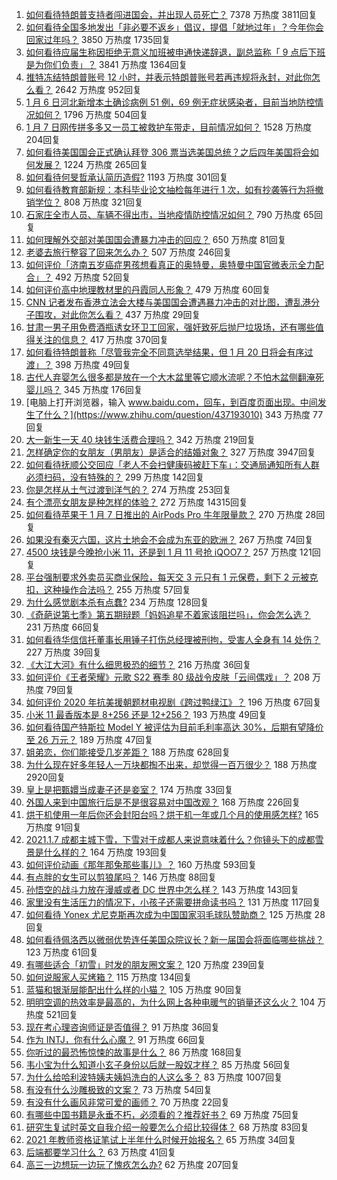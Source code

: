 1. [如何看待特朗普支持者闯进国会，并出现人员死亡？](https://www.zhihu.com/question/438235275) 7378 万热度 3811回复
1. [如何看待全国多地发出「非必要不返乡」倡议，提倡「就地过年」？今年你会回家过年吗？](https://www.zhihu.com/question/437957211) 3850 万热度 1735回复
1. [如何看待应届生称因拒绝无意义加班被申通快递辞退，副总监称「 9 点后下班是为你们负责」？](https://www.zhihu.com/question/438245792) 3841 万热度 1364回复
1. [推特冻结特朗普账号 12 小时，并表示特朗普账号若再违规将永封，对此你怎么看？](https://www.zhihu.com/question/438241069) 2642 万热度 952回复
1. [1 月 6 日河北新增本土确诊病例 51 例，69 例无症状感染者，目前当地防控情况如何？](https://www.zhihu.com/question/438237127) 1796 万热度 504回复
1. [1 月 7 日网传拼多多又一员工被救护车带走，目前情况如何？](https://www.zhihu.com/question/438304813) 1528 万热度 204回复
1. [如何看待美国国会正式确认拜登 306 票当选美国总统？之后四年美国将会如何发展？](https://www.zhihu.com/question/438308570) 1224 万热度 265回复
1. [如何看待何旻哲承认简历造假?](https://www.zhihu.com/question/438195956) 1193 万热度 301回复
1. [如何看待教育部新规：本科毕业论文抽检每年进行 1 次，如有抄袭等行为将撤销学位？](https://www.zhihu.com/question/438272717) 808 万热度 321回复
1. [石家庄全市人员、车辆不得出市，当地疫情防控情况如何？](https://www.zhihu.com/question/438325810) 790 万热度 65回复
1. [如何理解外交部对美国国会遭暴力冲击的回应？](https://www.zhihu.com/question/438302206) 650 万热度 81回复
1. [老婆去旅行整容了回来怎么办？](https://www.zhihu.com/question/435659290) 507 万热度 246回复
1. [如何评价「济南五岁癌症男孩想看真正的奥特曼，奥特曼中国官微表示全力配合」？](https://www.zhihu.com/question/438060704) 492 万热度 52回复
1. [如何评价高中地理教材里的丹霞同人形象？](https://www.zhihu.com/question/434559342) 479 万热度 60回复
1. [CNN 记者发布香港立法会大楼与美国国会遭遇暴力冲击的对比图，遭乱港分子围攻，对此你怎么看？](https://www.zhihu.com/question/438323998) 437 万热度 29回复
1. [甘肃一男子用免费酒瓶诱女环卫工回家，强奸致死后抛尸垃圾场，还有哪些值得关注的信息？](https://www.zhihu.com/question/438249164) 417 万热度 370回复
1. [如何看待特朗普称「尽管我完全不同意选举结果，但 1 月 20 日将会有序过渡」？](https://www.zhihu.com/question/438312489) 398 万热度 49回复
1. [古代人弃婴怎么很多都是放在一个大木盆里等它顺水流呢？不怕木盆侧翻淹死婴儿吗？](https://www.zhihu.com/question/437680542) 345 万热度 176回复
1. [电脑上打开浏览器，输入 www.baidu.com，回车，到百度页面出现。中间发生了什么？](https://www.zhihu.com/question/437193010) 343 万热度 77回复
1. [大一新生一天 40 块钱生活费合理吗？](https://www.zhihu.com/question/434597872) 342 万热度 219回复
1. [怎样确定你的女朋友（男朋友）是适合的结婚对象？](https://www.zhihu.com/question/21778422) 327 万热度 3947回复
1. [如何看待抚顺公交回应「老人不会扫健康码被赶下车」：交通局通知所有人群必须扫码，没有特殊的？](https://www.zhihu.com/question/438301199) 299 万热度 142回复
1. [你是怎样从土气过渡到洋气的？](https://www.zhihu.com/question/267705489) 274 万热度 253回复
1. [有个漂亮女朋友是种怎样的体验？](https://www.zhihu.com/question/28997505) 272 万热度 14315回复
1. [如何看待苹果于 1 月 7 日推出的 AirPods Pro 牛年限量款？](https://www.zhihu.com/question/438241388) 270 万热度 28回复
1. [如果没有秦灭六国，这片土地会不会成为东亚的欧洲？](https://www.zhihu.com/question/437059587) 267 万热度 74回复
1. [4500 块钱是今晚抢小米 11，还是到 1 月 11 号抢 iQOO7？](https://www.zhihu.com/question/437330071) 257 万热度 121回复
1. [平台强制要求外卖员买商业保险，每天交 3 元只有 1 元保费，剩下 2 元被克扣，这种操作合法吗？](https://www.zhihu.com/question/438288249) 255 万热度 57回复
1. [为什么感觉剧本杀有点蠢?](https://www.zhihu.com/question/437801505) 234 万热度 128回复
1. [《奇葩说第七季》第五期辩题「妈妈追星不着家该阻拦吗」，你会怎么选？](https://www.zhihu.com/question/438338849) 231 万热度 66回复
1. [如何看待华信信托董事长用锤子打伤总经理被刑拘，受害人全身有 14 处伤？](https://www.zhihu.com/question/438348946) 227 万热度 39回复
1. [《大江大河》有什么细思极恐的细节？](https://www.zhihu.com/question/306141512) 216 万热度 36回复
1. [如何评价《王者荣耀》元歌 S22 赛季 80 级战令皮肤「云间偶戏」？](https://www.zhihu.com/question/438205184) 208 万热度 79回复
1. [如何评价 2020 年抗美援朝题材电视剧《跨过鸭绿江》？](https://www.zhihu.com/question/436744258) 196 万热度 67回复
1. [小米 11 最香版本是 8+256 还是 12+256？](https://www.zhihu.com/question/436922063) 193 万热度 49回复
1. [如何看待国产特斯拉 Model Y 被评估为目前毛利率高达 30%，后期有望降价至 26 万元？](https://www.zhihu.com/question/438261102) 189 万热度 47回复
1. [姐弟恋，你们能接受几岁差距？](https://www.zhihu.com/question/389750479) 188 万热度 628回复
1. [为什么现在好多年轻人一万块都掏不出来，却觉得一百万很少？](https://www.zhihu.com/question/433621605) 188 万热度 2920回复
1. [皇上是把甄嬛当成妻子还是妾室？](https://www.zhihu.com/question/437770286) 174 万热度 33回复
1. [外国人来到中国旅行后是不是很容易对中国改观？](https://www.zhihu.com/question/437856634) 168 万热度 226回复
1. [烘干机使用一年后你还会封阳台吗？烘干机一年或几个月的使用感怎样?](https://www.zhihu.com/question/426305815) 165 万热度 91回复
1. [2021.1.7 成都主城下雪，下雪对于成都人来说意味着什么？你镜头下的成都雪景是什么样的？](https://www.zhihu.com/question/438244536) 164 万热度 193回复
1. [如何评价动画《那年那兔那些事儿》？](https://www.zhihu.com/question/28543439) 160 万热度 593回复
1. [有点胖的女生可以剪狼尾吗？](https://www.zhihu.com/question/421916092) 146 万热度 88回复
1. [孙悟空的战斗力放在漫威或者 DC 世界中怎么样？](https://www.zhihu.com/question/277161457) 143 万热度 143回复
1. [家里没有生活压力的情况下，小孩子还需要拼命读书吗？](https://www.zhihu.com/question/437456574) 131 万热度 117回复
1. [如何看待 Yonex 尤尼克斯再次成为中国国家羽毛球队赞助商？](https://www.zhihu.com/question/438110598) 125 万热度 28回复
1. [如何看待佩洛西以微弱优势连任美国众院议长？新一届国会将面临哪些挑战？](https://www.zhihu.com/question/437842961) 123 万热度 61回复
1. [有哪些适合「初雪」时发的朋友圈文案？](https://www.zhihu.com/question/431277287) 120 万热度 239回复
1. [如何说服家人买烤箱？](https://www.zhihu.com/question/29666862) 115 万热度 134回复
1. [蓝猫和银渐层能配出什么样的小猫？](https://www.zhihu.com/question/300875848) 105 万热度 90回复
1. [明明空调的热效率是最高的，为什么网上各种电暖气的销量还这么火？](https://www.zhihu.com/question/437393382) 104 万热度 521回复
1. [现在考心理咨询师证是否值得？](https://www.zhihu.com/question/344119459) 91 万热度 36回复
1. [作为 INTJ，你有什么心魔？](https://www.zhihu.com/question/437768284) 91 万热度 66回复
1. [你听过的最恐怖惊悚的故事是什么？](https://www.zhihu.com/question/431630171) 86 万热度 168回复
1. [韦小宝为什么知道小玄子身份以后就一股奴才样？](https://www.zhihu.com/question/437707587) 85 万热度 56回复
1. [为什么给哈利波特姨夫姨妈洗白的人这么多？](https://www.zhihu.com/question/390424837) 83 万热度 1007回复
1. [有没有什么沙雕极致的文案？](https://www.zhihu.com/question/436044445) 73 万热度 54回复
1. [有没有什么画风非常可爱的画师？](https://www.zhihu.com/question/279867023) 70 万热度 22回复
1. [有哪些中国书籍是永垂不朽，必须看的？推荐好书？](https://www.zhihu.com/question/431135878) 69 万热度 75回复
1. [研究生复试时英文自我介绍一般要怎么介绍比较得体？](https://www.zhihu.com/question/20106734) 68 万热度 83回复
1. [2021 年教师资格证笔试上半年什么时候开始报名？](https://www.zhihu.com/question/435186002) 65 万热度 34回复
1. [后端都要学习什么？](https://www.zhihu.com/question/24952874) 63 万热度 41回复
1. [高三一边想玩一边玩了愧疚怎么办?](https://www.zhihu.com/question/437041840) 62 万热度 207回复